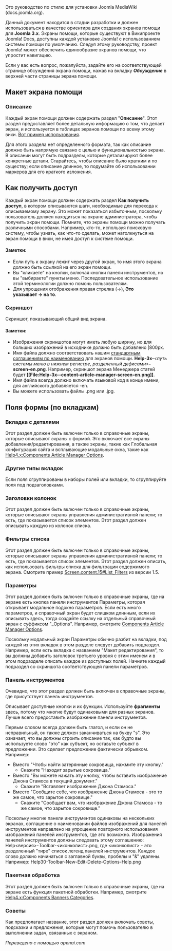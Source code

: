 <!-- Filename: Help4.x:Help_screens_styleguide / Display title: Руководство по стилю экранов помощи -->

<div class="alert alert-warning">
Это руководство по стилю для установки Joomla MediaWiki (docs.joomla.org).
</div>

Данный документ находится в стадии разработки и должен использоваться в качестве ориентира для создания экранов помощи для **Joomla 3.x**. Экраны помощи, которые существуют в Википроекте Joomla! Docs, доступны каждой установке Joomla! с использованием системы помощи по умолчанию. Следуя этому руководству, проект Joomla! может обеспечить единообразие экранов помощи, что упростит навигацию.

Если у вас есть вопрос, пожалуйста, задайте его на соответствующей странице обсуждения экрана помощи, нажав на вкладку ***Обсуждение*** в верхней части страницы экрана помощи.

## Макет экрана помощи

### Описание

Каждый экран помощи должен содержать раздел "**Описание**". Этот раздел предоставляет более детальную информацию о том, что делает экран, и используется в таблицах экранов помощи по всему этому вики. <a href="https://docs.joomla.org/Menu_Management#Menu_Management_Help_Screens" class="mw-redirect" title="Menu Management">Вот пример использования</a>.

Для этого раздела нет определенного формата, так как описание должно быть напрямую связано с целью и функциональностью экрана. В описании могут быть подразделы, которые детализируют более конкретные детали. Старайтесь, чтобы описание было кратким и по существу; если описание длинное, то подумайте об использовании маркеров для его краткого изложения.

## Как получить доступ

Каждый экран помощи должен содержать раздел **Как получить доступ**, в котором описываются шаги, необходимые для перехода к описываемому экрану. Это может показаться избыточным, поскольку пользователь должен находиться на экране администратора, чтобы получить экран помощи. Помните, что экраны помощи можно получать различными способами. Например, кто-то, используя поисковую систему, чтобы узнать, как что-то сделать, может натолкнуться на экран помощи в вики, не имея доступ к системе помощи.

#### Заметки:

- Если путь к экрану лежит через другой экран, то имя этого экрана должно быть ссылкой на его экран помощи.
- Вы "кликаете" на кнопки, включая кнопки панели инструментов, но вы "выбираете" пункты меню. Последовательное использование этой терминологии должно помочь пользователям.
- Для упрощения отображения правая стрелка (→), **Это указывает → на то**.

### Скриншот

Скриншот, показывающий общий вид экрана.

#### Заметки:

- Изображения скриншотов могут иметь любую ширину, но для больших изображений в исходнике должно быть добавлено \|800px.
- Имя файла должно соответствовать нашим <a href="https://docs.joomla.org/JDOC:Image_naming_convention" class="mw-redirect" title="JDOC:Image naming convention">стандартным соглашениям по наименованию</a> для экранов помощи. **Help-3x-***\<путь системы меню в нижнем регистре, разделенный дефисами\>***-screen-en.png**. Например, скриншот экрана Менеджера статей будет **\[\[File:Help-3x--content-article-manager-screen-en.png\]\]**.
- Имя файла всегда должно включать языковой код в конце имени, для английского добавляется -en.
- Вы можете использовать файлы .png или .jpg.

## Поля формы (по вкладкам)

### Вкладка с деталями

Этот раздел должен быть включен только в справочные экраны, которые описывают экраны с формой. Это включает все экраны добавления/редактирования, а также экраны, такие как Глобальная конфигурация сайта и всплывающие модальные окна, такие как <a href="https://docs.joomla.org/Help4.x:Components_Article_Manager_Options" title="Help4.x:Components Article Manager Options">Help4.x:Components Article Manager Options</a>.

### Другие типы вкладок

Если поля сгруппированы в наборы полей или вкладки, то сгруппируйте поля под подзаголовками.

### Заголовки колонок

Этот раздел должен быть включен только в справочные экраны, которые описывают экраны управления административной панели; то есть, где показывается список элементов. Этот раздел должен описывать каждую из колонок списка.

### Фильтры списка

Этот раздел должен быть включен только в справочные экраны, которые описывают экраны управления административной панели; то есть, где показывается список элементов. Этот раздел должен описать, как использовать фильтры списка для фильтрации содержимого экрана. Смотрите пример <a href="https://docs.joomla.org/Screen.content.15#List_Filters" title="Screen.content.15">Screen.content.15#List_Filters</a> из версии 1.5.

### Параметры

Этот раздел должен быть включен только в справочные экраны, где на экране есть кнопка панели инструментов Параметры, которая открывает модальное подокно параметров. Если есть много параметров, и справочный экран будет слишком длинным, если их описывать здесь, тогда создайте ссылку на отдельный справочный экран с суффиксом "\_Options". Например, смотрите <a href="https://docs.joomla.org/Help4.x:Components_Article_Manager_Options" title="Help4.x:Components Article Manager Options">Components Article Manager Options</a>.

Поскольку модальный экран Параметры обычно разбит на вкладки, под каждой из этих вкладок в этом разделе следует добавить подраздел. Например, если есть вкладка с названием "Макет редактирования", то вы должны добавить заголовок третьего уровня с этим именем и в этом подразделе описать каждое из доступных полей. Начните каждый подраздел со скриншота соответствующей панели параметров.

### Панель инструментов

Очевидно, что этот раздел должен быть включен в справочные экраны, где присутствует панель инструментов.

Описывает доступные кнопки и их функции. Используйте **фрагменты** здесь, потому что многие будут одинаковыми для разных экранов. Лучше всего предоставить изображение панели инструментов.

Первым словом всегда должен быть глагол, и если он не неправильный, он также должен заканчиваться на букву "s". Это означает, что вы должны строить описание так, как будто вы используете слово "это" как субъект, но оставьте субъект в предложении. Это сделает предложение фактически обрывком. Например:

- Вместо "Чтобы найти затерянные сокровища, нажмите эту кнопку."
  - Скажите "Находит зарытые сокровища."
- Вместо "Вы можете нажать эту кнопку, чтобы вставить изображение Джона Стамоса в текущий документ."
  - Скажите "Вставляет изображение Джона Стамоса."
- Вместо "Сообщите себе, что изображение Джона Стамоса - это то же самое, что зарытое сокровище."
  - Скажите "Сообщает вам, что изображение Джона Стамоса - то же самое, что зарытое сокровище."

Поскольку многие панели инструментов одинаковы на нескольких экранах, соглашение о наименовании файлов изображений для панелей инструментов направлено на упрощение повторного использования изображений панелей инструментов, где это возможно. Изображения панелей инструментов должны следовать этому соглашению: Help\<версия\>-Toolbar-\<иконколист\>.png, где \<иконколист\> - это разделенный "тире" список легенд панелей инструментов. Каждое слово должно начинаться с заглавной буквы, пробелы и "&" удалены. Например: Help30-Toolbar-New-Edit-Delete-Options-Help.png

### Пакетная обработка

Этот раздел должен быть включен только в справочные экраны, где на экране есть функция пакетной обработки. Например, смотрите <a href="https://docs.joomla.org/Help4.x:Components_Banners_Categories" title="Help4.x:Components Banners Categories">Help4.x:Components Banners Categories</a>.

### Советы

Как предполагает название, этот раздел должен включать советы, подсказки и предложения, которые могут помочь пользователю в выполнении задач, связанных с экраном.

*Переведено с помощью openai.com*

